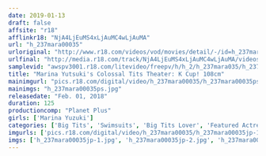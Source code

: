 ```yaml
---
date: 2019-01-13
draft: false
affsite: "r18"
afflinkr18: "NjA4LjEuMS4xLjAuMC4wLjAuMA"
url: "h_237mara00035"
urloriginal: "http://www.r18.com/videos/vod/movies/detail/-/id=h_237mara00035"
urlfinal: "http://media.r18.com/track/NjA4LjEuMS4xLjAuMC4wLjAuMA/videos/vod/movies/detail/-/id=h_237mara00035"
samplevid: "awspv3001.r18.com/litevideo/freepv/h/h_2/h_237mara035/h_237mara035_dmb_w.mp4"
title: "Marina Yutsuki's Colossal Tits Theater: K Cup! 108cm"
mainimgurl: "pics.r18.com/digital/video/h_237mara00035/h_237mara00035ps.jpg"
mainimgs: "h_237mara00035ps.jpg"
releasedate: "Feb. 01, 2018"
duration: 125
productioncomp: "Planet Plus"
girls: ['Marina Yuzuki']
categories: ['Big Tits', 'Swimsuits', 'Big Tits Lover', 'Featured Actress', 'Creampie', 'Blowjob', 'Hi-Def']
imgurls: ['pics.r18.com/digital/video/h_237mara00035/h_237mara00035jp-1.jpg', 'pics.r18.com/digital/video/h_237mara00035/h_237mara00035jp-2.jpg', 'pics.r18.com/digital/video/h_237mara00035/h_237mara00035jp-3.jpg', 'pics.r18.com/digital/video/h_237mara00035/h_237mara00035jp-4.jpg', 'pics.r18.com/digital/video/h_237mara00035/h_237mara00035jp-5.jpg', 'pics.r18.com/digital/video/h_237mara00035/h_237mara00035jp-6.jpg', 'pics.r18.com/digital/video/h_237mara00035/h_237mara00035jp-7.jpg', 'pics.r18.com/digital/video/h_237mara00035/h_237mara00035jp-8.jpg', 'pics.r18.com/digital/video/h_237mara00035/h_237mara00035jp-9.jpg', 'pics.r18.com/digital/video/h_237mara00035/h_237mara00035jp-10.jpg', 'pics.r18.com/digital/video/h_237mara00035/h_237mara00035jp-11.jpg', 'pics.r18.com/digital/video/h_237mara00035/h_237mara00035jp-12.jpg', 'pics.r18.com/digital/video/h_237mara00035/h_237mara00035jp-13.jpg', 'pics.r18.com/digital/video/h_237mara00035/h_237mara00035jp-14.jpg', 'pics.r18.com/digital/video/h_237mara00035/h_237mara00035jp-15.jpg', 'pics.r18.com/digital/video/h_237mara00035/h_237mara00035jp-16.jpg', 'pics.r18.com/digital/video/h_237mara00035/h_237mara00035jp-17.jpg', 'pics.r18.com/digital/video/h_237mara00035/h_237mara00035jp-18.jpg', 'pics.r18.com/digital/video/h_237mara00035/h_237mara00035jp-19.jpg', 'pics.r18.com/digital/video/h_237mara00035/h_237mara00035jp-20.jpg']
imgs: ['h_237mara00035jp-1.jpg', 'h_237mara00035jp-2.jpg', 'h_237mara00035jp-3.jpg', 'h_237mara00035jp-4.jpg', 'h_237mara00035jp-5.jpg', 'h_237mara00035jp-6.jpg', 'h_237mara00035jp-7.jpg', 'h_237mara00035jp-8.jpg', 'h_237mara00035jp-9.jpg', 'h_237mara00035jp-10.jpg', 'h_237mara00035jp-11.jpg', 'h_237mara00035jp-12.jpg', 'h_237mara00035jp-13.jpg', 'h_237mara00035jp-14.jpg', 'h_237mara00035jp-15.jpg', 'h_237mara00035jp-16.jpg', 'h_237mara00035jp-17.jpg', 'h_237mara00035jp-18.jpg', 'h_237mara00035jp-19.jpg', 'h_237mara00035jp-20.jpg']
---
```

